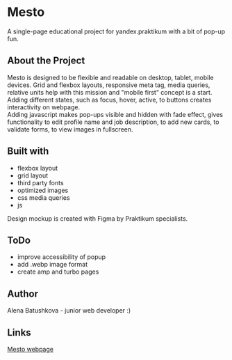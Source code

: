 # Mesto
A single-page educational project for yandex.praktikum with a bit of pop-up fun.
## About the Project
Mesto is designed to be flexible and readable on desktop, tablet, mobile devices. Grid and flexbox layouts, responsive meta tag, media queries, relative units help with this mission and "mobile first" concept is a start.  
Adding different states, such as focus, hover, active, to buttons creates interactivity on webpage.  
Adding javascript makes pop-ups visible and hidden with fade effect, gives functionality to edit profile name and job description, to add new cards, to validate forms, to view images in fullscreen.
## Built with
- flexbox layout
- grid layout
- third party fonts
- optimized images
- css media queries
- js

Design mockup is created with Figma by Praktikum specialists.
## ToDo
- improve accessibility of popup
- add .webp image format
- create amp and turbo pages
## Author
Alena Batushkova - junior web developer :)
## Links
[Mesto webpage](https://abatushkova.github.io/mesto/index.html)
